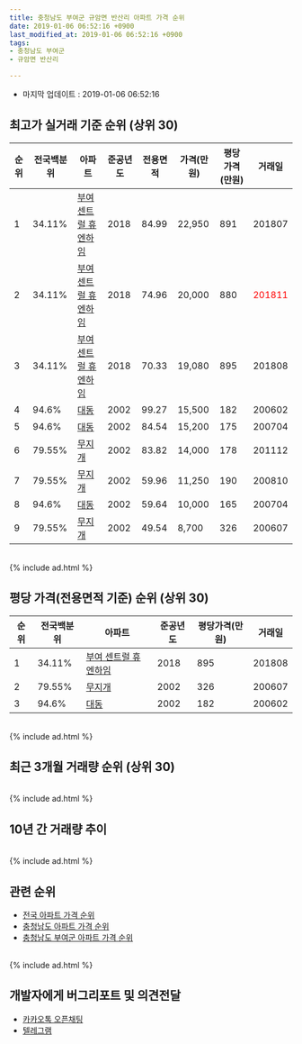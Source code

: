 ```yaml
---
title: 충청남도 부여군 규암면 반산리 아파트 가격 순위
date: 2019-01-06 06:52:16 +0900
last_modified_at: 2019-01-06 06:52:16 +0900
tags:
- 충청남도 부여군
- 규암면 반산리

---
```


* 마지막 업데이트 : 2019-01-06 06:52:16

## 최고가 실거래 기준 순위 (상위 30)


|순위|전국백분위|아파트|준공년도|전용면적|가격(만원)|평당가격(만원)|거래일|
|---|---|---|---|---|---|---|---|
|1|34.11%|[부여 센트럴 휴엔하임](https://search.naver.com/search.naver?query=%EC%B6%A9%EC%B2%AD%EB%82%A8%EB%8F%84+%EB%B6%80%EC%97%AC%EA%B5%B0+%EA%B7%9C%EC%95%94%EB%A9%B4+%EB%B0%98%EC%82%B0%EB%A6%AC+%EB%B6%80%EC%97%AC+%EC%84%BC%ED%8A%B8%EB%9F%B4+%ED%9C%B4%EC%97%94%ED%95%98%EC%9E%84)|2018|84.99|22,950|891|201807|
|2|34.11%|[부여 센트럴 휴엔하임](https://search.naver.com/search.naver?query=%EC%B6%A9%EC%B2%AD%EB%82%A8%EB%8F%84+%EB%B6%80%EC%97%AC%EA%B5%B0+%EA%B7%9C%EC%95%94%EB%A9%B4+%EB%B0%98%EC%82%B0%EB%A6%AC+%EB%B6%80%EC%97%AC+%EC%84%BC%ED%8A%B8%EB%9F%B4+%ED%9C%B4%EC%97%94%ED%95%98%EC%9E%84)|2018|74.96|20,000|880|<span style="color:red">201811</span>|
|3|34.11%|[부여 센트럴 휴엔하임](https://search.naver.com/search.naver?query=%EC%B6%A9%EC%B2%AD%EB%82%A8%EB%8F%84+%EB%B6%80%EC%97%AC%EA%B5%B0+%EA%B7%9C%EC%95%94%EB%A9%B4+%EB%B0%98%EC%82%B0%EB%A6%AC+%EB%B6%80%EC%97%AC+%EC%84%BC%ED%8A%B8%EB%9F%B4+%ED%9C%B4%EC%97%94%ED%95%98%EC%9E%84)|2018|70.33|19,080|895|201808|
|4|94.6%|[대동](https://search.naver.com/search.naver?query=%EC%B6%A9%EC%B2%AD%EB%82%A8%EB%8F%84+%EB%B6%80%EC%97%AC%EA%B5%B0+%EA%B7%9C%EC%95%94%EB%A9%B4+%EB%B0%98%EC%82%B0%EB%A6%AC+%EB%8C%80%EB%8F%99)|2002|99.27|15,500|182|200602|
|5|94.6%|[대동](https://search.naver.com/search.naver?query=%EC%B6%A9%EC%B2%AD%EB%82%A8%EB%8F%84+%EB%B6%80%EC%97%AC%EA%B5%B0+%EA%B7%9C%EC%95%94%EB%A9%B4+%EB%B0%98%EC%82%B0%EB%A6%AC+%EB%8C%80%EB%8F%99)|2002|84.54|15,200|175|200704|
|6|79.55%|[무지개](https://search.naver.com/search.naver?query=%EC%B6%A9%EC%B2%AD%EB%82%A8%EB%8F%84+%EB%B6%80%EC%97%AC%EA%B5%B0+%EA%B7%9C%EC%95%94%EB%A9%B4+%EB%B0%98%EC%82%B0%EB%A6%AC+%EB%AC%B4%EC%A7%80%EA%B0%9C)|2002|83.82|14,000|178|201112|
|7|79.55%|[무지개](https://search.naver.com/search.naver?query=%EC%B6%A9%EC%B2%AD%EB%82%A8%EB%8F%84+%EB%B6%80%EC%97%AC%EA%B5%B0+%EA%B7%9C%EC%95%94%EB%A9%B4+%EB%B0%98%EC%82%B0%EB%A6%AC+%EB%AC%B4%EC%A7%80%EA%B0%9C)|2002|59.96|11,250|190|200810|
|8|94.6%|[대동](https://search.naver.com/search.naver?query=%EC%B6%A9%EC%B2%AD%EB%82%A8%EB%8F%84+%EB%B6%80%EC%97%AC%EA%B5%B0+%EA%B7%9C%EC%95%94%EB%A9%B4+%EB%B0%98%EC%82%B0%EB%A6%AC+%EB%8C%80%EB%8F%99)|2002|59.64|10,000|165|200704|
|9|79.55%|[무지개](https://search.naver.com/search.naver?query=%EC%B6%A9%EC%B2%AD%EB%82%A8%EB%8F%84+%EB%B6%80%EC%97%AC%EA%B5%B0+%EA%B7%9C%EC%95%94%EB%A9%B4+%EB%B0%98%EC%82%B0%EB%A6%AC+%EB%AC%B4%EC%A7%80%EA%B0%9C)|2002|49.54|8,700|326|200607|


<br>
{% include ad.html %}
<br>

## 평당 가격(전용면적 기준) 순위 (상위 30)


|순위|전국백분위|아파트|준공년도|평당가격(만원)|거래일|
|---|---|---|---|---|---|
|1|34.11%|[부여 센트럴 휴엔하임](https://search.naver.com/search.naver?query=%EC%B6%A9%EC%B2%AD%EB%82%A8%EB%8F%84+%EB%B6%80%EC%97%AC%EA%B5%B0+%EA%B7%9C%EC%95%94%EB%A9%B4+%EB%B0%98%EC%82%B0%EB%A6%AC+%EB%B6%80%EC%97%AC+%EC%84%BC%ED%8A%B8%EB%9F%B4+%ED%9C%B4%EC%97%94%ED%95%98%EC%9E%84)|2018|895|201808|
|2|79.55%|[무지개](https://search.naver.com/search.naver?query=%EC%B6%A9%EC%B2%AD%EB%82%A8%EB%8F%84+%EB%B6%80%EC%97%AC%EA%B5%B0+%EA%B7%9C%EC%95%94%EB%A9%B4+%EB%B0%98%EC%82%B0%EB%A6%AC+%EB%AC%B4%EC%A7%80%EA%B0%9C)|2002|326|200607|
|3|94.6%|[대동](https://search.naver.com/search.naver?query=%EC%B6%A9%EC%B2%AD%EB%82%A8%EB%8F%84+%EB%B6%80%EC%97%AC%EA%B5%B0+%EA%B7%9C%EC%95%94%EB%A9%B4+%EB%B0%98%EC%82%B0%EB%A6%AC+%EB%8C%80%EB%8F%99)|2002|182|200602|


<br>
{% include ad.html %}
<br>

## 최근 3개월 거래량 순위 (상위 30)


<div style="width:100%;">
    <canvas id="deal_count_ranking" height="250"></canvas>
</div>


<script>
new Chart(document.getElementById("deal_count_ranking"), {
    type: 'horizontalBar',
    data: {
        labels: ['대동', '무지개', '부여 센트럴 휴엔하임'],
        datasets: [{
            label: '실거래 수',
            data: [2, 2, 1],
            borderColor: "rgba(255, 0, 128, 1)",
            backgroundColor: "rgba(255, 0, 128, 0.5)",
            fill: false,
        }]
    },
    options: {
        responsive: true,
        title: {
            display: true,
            text: '최근 3개월 거래량 순위'
        },
        tooltips: {
            mode: 'index',
            intersect: false,
            callbacks: {
                title: function(tooltipItems, data) {
                    return "실거래 수:";
                },
                label: function(tooltipItem, data) {
                    return data.labels[tooltipItem.index] + ": " + tooltipItem.xLabel;
                }
            }
        },
        hover: {
            mode: 'nearest',
            intersect: true
        },
        scales: {
            xAxes: [{
                display: true,
                scaleLabel: {
                    display: true,
                    labelString: '실거래 수'
                },
                ticks: {
                    suggestedMin: 0,
                }
            }],
            yAxes: [{
                display: true,
                ticks: {
                    autoSkip: false,
                    callback: function(value, index, values) {
                        if (value.length > 15)
                            return value.substr(0, 13) + "...";
                        else
                            return value;
                    }
                },
                scaleLabel: {
                    display: false,
                }
            }]
        }
    }
});

</script>


<br>
{% include ad.html %}
<br>

## 10년 간 거래량 추이


<div style="width:100%;">
    <canvas id="deal_progress" height="250"></canvas>
</div>

<script>
new Chart(document.getElementById("deal_progress"), {
    type: 'line',
    data: {
        labels: ['200901','200902','200903','200904','200905','200906','200907','200908','200909','200910','200911','200912','201001','201002','201003','201004','201005','201006','201007','201008','201009','201010','201011','201012','201101','201102','201103','201104','201105','201106','201107','201108','201109','201110','201111','201112','201201','201202','201203','201204','201205','201206','201207','201208','201209','201210','201211','201212','201301','201302','201303','201304','201305','201306','201307','201308','201309','201310','201311','201312','201401','201402','201403','201404','201405','201406','201407','201408','201409','201410','201411','201412','201501','201502','201503','201504','201505','201506','201507','201508','201509','201510','201511','201512','201601','201602','201603','201604','201605','201606','201607','201608','201609','201610','201611','201612','201701','201702','201703','201704','201705','201706','201707','201708','201709','201710','201711','201712','201801','201802','201803','201804','201805','201806','201807','201808','201809','201810','201811','201812','201901'],
        datasets: [{
            label: '실거래 수',
            pointRadius: 1,
            data: [3, 5, 2, 3, 6, 2, 6, 2, 5, 6, 3, 5, 6, 5, 7, 2, 4, 2, 10, 10, 3, 12, 4, 1, 9, 4, 7, 4, 9, 4, 2, 3, 6, 2, 3, 6, 1, 2, 6, 4, 1, 5, 3, 4, 0, 5, 2, 3, 4, 4, 6, 3, 0, 6, 4, 3, 2, 6, 1, 2, 4, 2, 2, 2, 3, 2, 2, 3, 2, 3, 5, 2, 1, 0, 4, 1, 1, 2, 7, 2, 2, 6, 3, 2, 2, 3, 3, 2, 0, 1, 4, 3, 1, 0, 2, 2, 2, 0, 3, 1, 1, 2, 3, 2, 5, 3, 1, 4, 4, 2, 2, 2, 4, 6, 3, 6, 3, 3, 3, 2, 0],
            borderColor: "rgba(255, 201, 14, 1)",
            backgroundColor: "rgba(255, 201, 14, 0.5)",
            fill: true,
        }]
    },
    options: {
        responsive: true,
        title: {
            display: true,
            text: '10년간 거래량 추이'
        },
        tooltips: {
            mode: 'index',
            intersect: false,
        },
        hover: {
            mode: 'nearest',
            intersect: true
        },
        scales: {
            xAxes: [{
                display: true,
                scaleLabel: {
                    display: true,
                    labelString: '년/월'
                }
            }],
            yAxes: [{
                display: true,
                ticks: {
                    suggestedMin: 0,
                },
                scaleLabel: {
                    display: true,
                    labelString: '실거래 수'
                }
            }]
        }
    }
});

</script>


<br>
{% include ad.html %}
<br>

## 관련 순위

- [전국 아파트 가격 순위](https://inasie.github.io/apt-ranking/전국)
- [충청남도 아파트 가격 순위](https://inasie.github.io/apt-ranking/충청남도)
- [충청남도 부여군 아파트 가격 순위](https://inasie.github.io/apt-ranking/충청남도-부여군)


<br>
{% include ad.html %}
<br>

## 개발자에게 버그리포트 및 의견전달

- [카카오톡 오픈채팅](https://open.kakao.com/o/gLJUAP4)
- [텔레그램](https://t.me/inasie)

